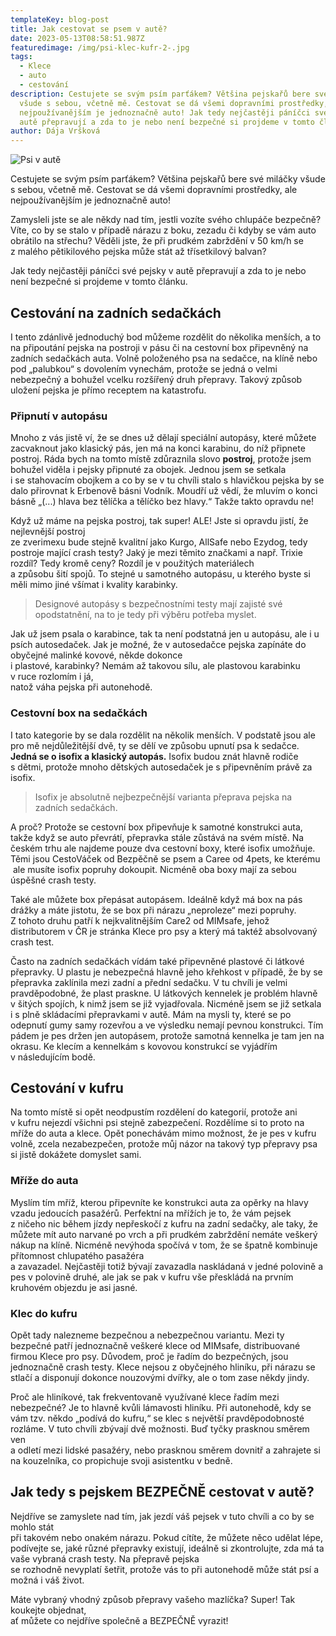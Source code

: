 ```yaml
---
templateKey: blog-post
title: Jak cestovat se psem v autě?
date: 2023-05-13T08:58:51.987Z
featuredimage: /img/psi-klec-kufr-2-.jpg
tags:
  - Klece
  - auto
  - cestování
description: Cestujete se svým psím parťákem? Většina pejskařů bere své miláčky
  všude s sebou, včetně mě. Cestovat se dá všemi dopravními prostředky, ale
  nejpoužívanějším je jednoznačně auto! Jak tedy nejčastěji páníčci své pejsky v
  autě přepravují a zda to je nebo není bezpečné si projdeme v tomto článku.
author: Dája Vršková
---
```

![Psi v autě](/img/psi-klec-kufr-2-.jpg)

Cestujete se svým psím parťákem? Většina pejskařů bere své miláčky všude s sebou, včetně mě. Cestovat se dá všemi dopravními prostředky, ale nejpoužívanějším je jednoznačně auto!

Zamysleli jste se ale někdy nad tím, jestli vozíte svého chlupáče bezpečně? Víte, co by se stalo v případě nárazu z boku, zezadu či kdyby se vám auto obrátilo na střechu? Věděli jste, že při prudkém zabrždění v 50 km/h se z malého pětikilového pejska může stát až třísetkilový balvan?

Jak tedy nejčastěji páníčci své pejsky v autě přepravují a zda to je nebo není bezpečné si projdeme v tomto článku.

## Cestování na zadních sedačkách

I tento zdánlivě jednoduchý bod můžeme rozdělit do několika menších, a to na připoutání pejska na postroji v pásu či na cestovní box připevněný na zadních sedačkách auta. Volně položeného psa na sedačce, na klíně nebo pod „palubkou“ s dovolením vynechám, protože se jedná o velmi nebezpečný a bohužel vcelku rozšířený druh přepravy. Takový způsob uložení pejska je přímo receptem na katastrofu.

### Připnutí v autopásu

Mnoho z vás jistě ví, že se dnes už dělají speciální autopásy, které můžete zacvaknout jako klasický pás, jen má na konci karabinu, do níž připnete postroj. Ráda bych na tomto místě zdůraznila slovo **postroj**, protože jsem bohužel viděla i pejsky připnuté za obojek. Jednou jsem se setkala\
i se stahovacím obojkem a co by se v tu chvíli stalo s hlavičkou pejska by se dalo přirovnat k Erbenově básni Vodník. Moudří už vědí, že mluvím o konci básně „(...) hlava bez tělíčka a tělíčko bez hlavy.“ Takže takto opravdu ne!

Když už máme na pejska postroj, tak super! ALE! Jste si opravdu jistí, že nejlevnější postroj\
ze zverimexu bude stejně kvalitní jako Kurgo, AllSafe nebo Ezydog, tedy postroje mající crash testy? Jaký je mezi těmito značkami a např. Trixie rozdíl? Tedy kromě ceny? Rozdíl je v použitých materiálech\
a způsobu šití spojů. To stejné u samotného autopásu, u kterého byste si měli mimo jiné všímat i kvality karabinky. 

> Designové autopásy s bezpečnostními testy mají zajisté své opodstatnění, na to je tedy při výběru potřeba myslet.

Jak už jsem psala o karabince, tak ta není podstatná jen u autopásu, ale i u psích autosedaček. Jak je možné, že v autosedačce pejska zapínáte do obyčejné malinké kovové, někde dokonce\
i plastové, karabinky? Nemám až takovou sílu, ale plastovou karabinku v ruce rozlomím i já,\
natož váha pejska při autonehodě.

### Cestovní box na sedačkách

I tato kategorie by se dala rozdělit na několik menších. V podstatě jsou ale pro mě nejdůležitější dvě, ty se dělí ve způsobu upnutí psa k sedačce. **Jedná se o isofix a klasický autopás.** Isofix budou znát hlavně rodiče s dětmi, protože mnoho dětských autosedaček je s připevněním právě za isofix. 

> Isofix je absolutně nejbezpečnější varianta přeprava pejska na zadních sedačkách. 

A proč? Protože se cestovní box připevňuje k samotné konstrukci auta, takže když se auto převrátí, přepravka stále zůstává na svém místě. Na českém trhu ale najdeme pouze dva cestovní boxy, které isofix umožňuje. Těmi jsou CestoVáček od Bezpěčně se psem a Caree od 4pets, ke kterému\
 ale musíte isofix popruhy dokoupit. Nicméně oba boxy mají za sebou úspěšné crash testy.

Také ale můžete box přepásat autopásem. Ideálně když má box na pás drážky a máte jistotu, že se box při nárazu „neproleze“ mezi popruhy. Z tohoto druhu patří k nejkvalitnějším Care2 od MIMsafe, jehož distributorem v ČR je stránka Klece pro psy a který má taktéž absolvovaný crash test. 

Často na zadních sedačkách vídám také připevněné plastové či látkové přepravky. U plastu je nebezpečná hlavně jeho křehkost v případě, že by se přepravka zaklínila mezi zadní a přední sedačku. V tu chvíli je velmi pravděpodobné, že plast praskne. U látkových kennelek je problém hlavně v šitých spojích, k nimž jsem se již vyjadřovala. Nicméně jsem se již setkala i s plně skládacími přepravkami v autě. Mám na mysli ty, které se po odepnutí gumy samy rozevřou a ve výsledku nemají pevnou konstrukci. Tím pádem je pes držen jen autopásem, protože samotná kennelka je tam jen na okrasu. Ke klecím a kennelkám s kovovou konstrukcí se vyjádřím v následujícím bodě.

## Cestování v kufru

Na tomto místě si opět neodpustím rozdělení do kategorií, protože ani v kufru nejezdí všichni psi stejně zabezpečení. Rozdělíme si to proto na mříže do auta a klece. Opět ponechávám mimo možnost, že je pes v kufru volně, zcela nezabezpečen, protože můj názor na takový typ přepravy psa si jistě dokážete domyslet sami.

### Mříže do auta

Myslím tím mříž, kterou připevníte ke konstrukci auta za opěrky na hlavy vzadu jedoucích pasažérů. Perfektní na mřížích je to, že vám pejsek z ničeho nic během jízdy nepřeskočí z kufru na zadní sedačky, ale taky, že můžete mít auto narvané po vrch a při prudkém zabrždění nemáte veškerý nákup na klíně. Nicméně nevýhoda spočívá v tom, že se špatně kombinuje přítomnost chlupatého pasažéra\
a zavazadel. Nejčastěji totiž bývají zavazadla naskládaná v jedné polovině a pes v polovině druhé, ale jak se pak v kufru vše přeskládá na prvním kruhovém objezdu je asi jasné.

### Klec do kufru

Opět tady nalezneme bezpečnou a nebezpečnou variantu. Mezi ty bezpečné patří jednoznačně veškeré klece od MIMsafe, distribuované firmou Klece pro psy. Důvodem, proč je řadím do bezpečných, jsou jednoznačně crash testy. Klece nejsou z obyčejného hliníku, při nárazu se stlačí a disponují dokonce nouzovými dvířky, ale o tom zase někdy jindy.

Proč ale hliníkové, tak frekventovaně využívané klece řadím mezi nebezpečné? Je to hlavně kvůli lámavosti hliníku. Při autonehodě, kdy se vám tzv. někdo „podívá do kufru,“ se klec s největší pravděpodobnosté rozláme. V tuto chvíli zbývají dvě možnosti. Buď tyčky prasknou směrem ven\
a odletí mezi lidské pasažéry, nebo prasknou směrem dovnitř a zahrajete si na kouzelníka, co propichuje svoji asistentku v bedně.

## Jak tedy s pejskem BEZPEČNĚ cestovat v autě?

Nejdříve se zamyslete nad tím, jak jezdí váš pejsek v tuto chvíli a co by se mohlo stát\
při takovém nebo onakém nárazu. Pokud cítíte, že můžete něco udělat lépe, podívejte se, jaké různé přepravky existují, ideálně si zkontrolujte, zda má ta vaše vybraná crash testy. Na přepravě pejska\
se rozhodně nevyplatí šetřit, protože vás to při autonehodě může stát psí a možná i váš život.

Máte vybraný vhodný způsob přepravy vašeho mazlíčka? Super! Tak koukejte objednat,\
ať můžete co nejdříve společně a BEZPEČNĚ vyrazit!